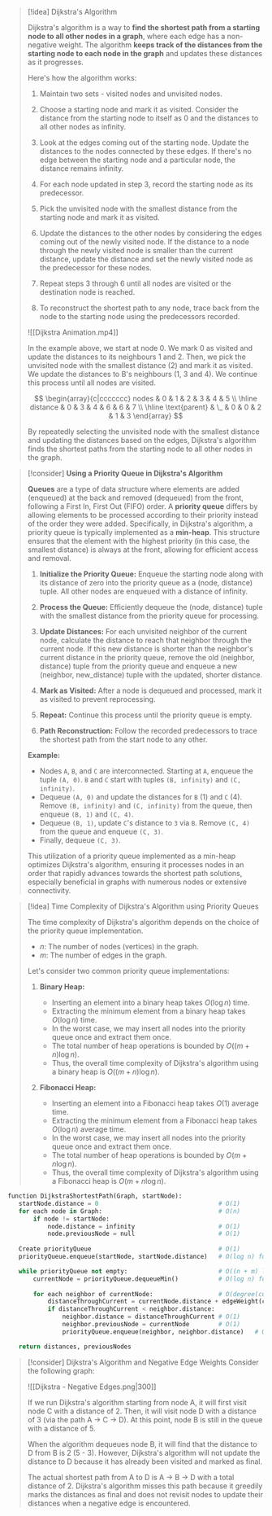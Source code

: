 

> [!idea] Dijkstra's Algorithm
>
> Dijkstra's algorithm is a way to **find the shortest path from a starting node to all other nodes in a graph**, where each edge has a non-negative weight. The algorithm **keeps track of the distances from the starting node to each node in the graph** and updates these distances as it progresses.
>
> Here's how the algorithm works:
> 1. Maintain two sets - visited nodes and unvisited nodes.
>
> 2. Choose a starting node and mark it as visited. Consider the distance from the starting node to itself as 0 and the distances to all other nodes as infinity.
>
> 3. Look at the edges coming out of the starting node. Update the distances to the nodes connected by these edges. If there's no edge between the starting node and a particular node, the distance remains infinity.
>
> 4. For each node updated in step 3, record the starting node as its predecessor.
>
> 5. Pick the unvisited node with the smallest distance from the starting node and mark it as visited.
>
> 6. Update the distances to the other nodes by considering the edges coming out of the newly visited node. If the distance to a node through the newly visited node is smaller than the current distance, update the distance and set the newly visited node as the predecessor for these nodes.
>
> 7. Repeat steps 3 through 6 until all nodes are visited or the destination node is reached.
>
> 8. To reconstruct the shortest path to any node, trace back from the node to the starting node using the predecessors recorded.
>
> ![[Dijkstra Animation.mp4]]
>
> In the example above, we start at node 0. We mark 0 as visited and update the distances to its neighbours 1 and 2. Then, we pick the unvisited node with the smallest distance (2) and mark it as visited. We update the distances to B's neighbours (1, 3 and 4). We continue this process until all nodes are visited.
> 
> $$
>\begin{array}{c|ccccccc}
>nodes & 0 & 1 & 2 & 3 & 4 & 5 \\
>\hline
>distance & 0 & 3 & 4 & 6 & 6 & 7 \\
>\hline
>\text{parent} & \_ & 0 & 0 & 2 & 1 & 3
>\end{array}
>$$
>
> By repeatedly selecting the unvisited node with the smallest distance and updating the distances based on the edges, Dijkstra's algorithm finds the shortest paths from the starting node to all other nodes in the graph.



> [!consider] **Using a Priority Queue in Dijkstra's Algorithm**
>
> **Queues** are a type of data structure where elements are added (enqueued) at the back and removed (dequeued) from the front, following a First In, First Out (FIFO) order. A **priority queue** differs by allowing elements to be processed according to their priority instead of the order they were added. Specifically, in Dijkstra's algorithm, a priority queue is typically implemented as a **min-heap**. This structure ensures that the element with the highest priority (in this case, the smallest distance) is always at the front, allowing for efficient access and removal.
>
> 1. **Initialize the Priority Queue:** Enqueue the starting node along with its distance of zero into the priority queue as a (node, distance) tuple. All other nodes are enqueued with a distance of infinity.
>
> 2. **Process the Queue:** Efficiently dequeue the (node, distance) tuple with the smallest distance from the priority queue for processing.
>
> 3. **Update Distances:** For each unvisited neighbor of the current node, calculate the distance to reach that neighbor through the current node. If this new distance is shorter than the neighbor's current distance in the priority queue, remove the old (neighbor, distance) tuple from the priority queue and enqueue a new (neighbor, new_distance) tuple with the updated, shorter distance.
>
> 4. **Mark as Visited:** After a node is dequeued and processed, mark it as visited to prevent reprocessing.
>
> 5. **Repeat:** Continue this process until the priority queue is empty.
>
> 6. **Path Reconstruction:** Follow the recorded predecessors to trace the shortest path from the start node to any other.
>
> **Example:**
> - Nodes `A`, `B`, and `C` are interconnected. Starting at `A`, enqueue the tuple `(A, 0)`. `B` and `C` start with tuples `(B, infinity)` and `(C, infinity)`.
> - Dequeue `(A, 0)` and update the distances for `B` (1) and `C` (4). Remove `(B, infinity)` and `(C, infinity)` from the queue, then enqueue `(B, 1)` and `(C, 4)`.
> - Dequeue `(B, 1)`, update `C`'s distance to `3` via `B`. Remove `(C, 4)` from the queue and enqueue `(C, 3)`.
> - Finally, dequeue `(C, 3)`.
>
> This utilization of a priority queue implemented as a min-heap optimizes Dijkstra's algorithm, ensuring it processes nodes in an order that rapidly advances towards the shortest path solutions, especially beneficial in graphs with numerous nodes or extensive connectivity.

> [!idea] Time Complexity of Dijkstra's Algorithm using Priority Queues
> 
> The time complexity of Dijkstra's algorithm depends on the choice of the priority queue implementation.
> - $n$: The number of nodes (vertices) in the graph.
> - $m$: The number of edges in the graph.
> 
> Let's consider two common priority queue implementations:
> 
> 1. **Binary Heap:**
>    - Inserting an element into a binary heap takes $O(\log n)$ time.
>    - Extracting the minimum element from a binary heap takes $O(\log n)$ time.
>    - In the worst case, we may insert all nodes into the priority queue once and extract them once.
>    - The total number of heap operations is bounded by $O((m + n) \log n)$.
>    - Thus, the overall time complexity of Dijkstra's algorithm using a binary heap is $O((m + n) \log n)$.
> 
> 2. **Fibonacci Heap:**
>    - Inserting an element into a Fibonacci heap takes $O(1)$ average time.
>    - Extracting the minimum element from a Fibonacci heap takes $O(\log n)$ average time.
>    - In the worst case, we may insert all nodes into the priority queue once and extract them once.
>    - The total number of heap operations is bounded by $O(m + n \log n)$.
>    - Thus, the overall time complexity of Dijkstra's algorithm using a Fibonacci heap is $O(m + n \log n)$.
> 


```python
function DijkstraShortestPath(Graph, startNode):
   startNode.distance = 0                                 # O(1)
   for each node in Graph:                                # O(n)
       if node != startNode:
           node.distance = infinity                       # O(1)
           node.previousNode = null                       # O(1)
   
   Create priorityQueue                                   # O(1)
   priorityQueue.enqueue(startNode, startNode.distance)   # O(log n) for BH, O(1) for FH

   while priorityQueue not empty:                         # O((n + m) log n) BH, O(m + n log n) for FH
       currentNode = priorityQueue.dequeueMin()           # O(log n) for BH, O(log n) average for FH
       
       for each neighbor of currentNode:                  # O(degree(currentNode))
           distanceThroughCurrent = currentNode.distance + edgeWeight(currentNode, neighbor)   # O(1)
           if distanceThroughCurrent < neighbor.distance:
               neighbor.distance = distanceThroughCurrent # O(1)
               neighbor.previousNode = currentNode        # O(1)
               priorityQueue.enqueue(neighbor, neighbor.distance)   # O(log n) for BH, O(1) for FH

   return distances, previousNodes
```


> [!consider] Dijkstra's Algorithm and Negative Edge Weights
> Consider the following graph:
> 
> ![[Dijkstra - Negative Edges.png|300]]
> 
> If we run Dijkstra's algorithm starting from node A, it will first visit node C with a distance of 2. Then, it will visit node D with a distance of 3 (via the path A -> C -> D). At this point, node B is still in the queue with a distance of 5.
> 
> When the algorithm dequeues node B, it will find that the distance to D from B is 2 (5 - 3). However, Dijkstra's algorithm will not update the distance to D because it has already been visited and marked as final.
> 
> The actual shortest path from A to D is A -> B -> D with a total distance of 2. Dijkstra's algorithm misses this path because it greedily marks the distances as final and does not revisit nodes to update their distances when a negative edge is encountered.
> 


